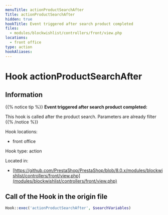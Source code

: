 ```yaml
---
menuTitle: actionProductSearchAfter
Title: actionProductSearchAfter
hidden: true
hookTitle: Event triggered after search product completed
files:
  - modules/blockwishlist/controllers/front/view.php
locations:
  - front office
type: action
hookAliases:
---
```


# Hook actionProductSearchAfter

## Information

{{% notice tip %}}
**Event triggered after search product completed:** 

This hook is called after the product search. Parameters are already filter
{{% /notice %}}

Hook locations: 
  - front office

Hook type: action

Located in: 
  - [https://github.com/PrestaShop/PrestaShop/blob/8.0.x/modules/blockwishlist/controllers/front/view.php](modules/blockwishlist/controllers/front/view.php)

## Call of the Hook in the origin file

```php
Hook::exec('actionProductSearchAfter', $searchVariables)
```